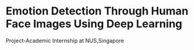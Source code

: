 # Emotion Detection Through Human Face Images Using Deep Learning
 Project-Academic Internship at NUS,Singapore
